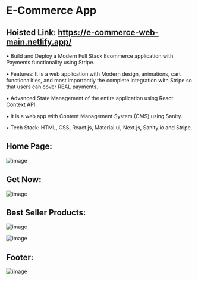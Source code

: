 # E-Commerce App

## Hoisted Link: https://e-commerce-web-main.netlify.app/


• Build and Deploy a Modern Full Stack Ecommerce application with Payments functionality using Stripe.</br>

• Features: It is a web application with Modern design, animations, cart functionalities, and most importantly the complete integration
with Stripe so that users can cover REAL payments.</br>

• Advanced State Management of the entire application using React Context API.</br>

• It is a web app with Content Management System (CMS) using Sanity.</br>

• Tech Stack: HTML, CSS, React.js, Material.ui, Next.js, Sanity.io and Stripe.</br>

## Home Page:

![image](https://user-images.githubusercontent.com/91786605/235809885-fb7ebaf4-e309-4cf0-ba23-0b8ce91af3cd.png)


## Get Now:
![image](https://user-images.githubusercontent.com/91786605/235810644-ede6b8c6-0f65-44de-9709-920f74dbd79b.png)


## Best Seller Products:

![image](https://user-images.githubusercontent.com/91786605/235810837-09c023fd-f6d9-4ea4-a9a3-58698982e904.png)

![image](https://user-images.githubusercontent.com/91786605/235810137-eb27cf19-a2fc-49f9-bb57-e46c063bb16e.png)

## Footer:

![image](https://user-images.githubusercontent.com/91786605/235810537-b71e4f47-c095-4278-8afb-a4c88d956f71.png)
